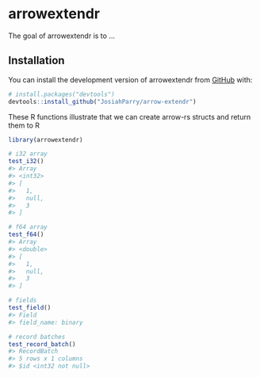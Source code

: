 
<!-- README.md is generated from README.Rmd. Please edit that file -->

# arrowextendr

<!-- badges: start -->
<!-- badges: end -->

The goal of arrowextendr is to …

## Installation

You can install the development version of arrowextendr from
[GitHub](https://github.com/) with:

``` r
# install.packages("devtools")
devtools::install_github("JosiahParry/arrow-extendr")
```

These R functions illustrate that we can create arrow-rs structs and
return them to R

``` r
library(arrowextendr)

# i32 array
test_i32()
#> Array
#> <int32>
#> [
#>   1,
#>   null,
#>   3
#> ]

# f64 array
test_f64()
#> Array
#> <double>
#> [
#>   1,
#>   null,
#>   3
#> ]

# fields
test_field()
#> Field
#> field_name: binary

# record batches
test_record_batch()
#> RecordBatch
#> 5 rows x 1 columns
#> $id <int32 not null>
```
